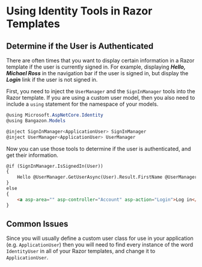 # Using Identity Tools in Razor Templates

## Determine if the User is Authenticated

There are often times that you want to display certain information in a Razor template if the user is currently signed in. For example, displaying _**Hello, Michael Ross**_ in the navigation bar if the user is signed in, but display the _**Login**_ link if the user is not signed in.

First, you need to inject the `UserManager` and the `SignInManager` tools into the Razor template. If you are using a custom user model, then you also need to include a `using` statement for the namespace of your models.

```cs
@using Microsoft.AspNetCore.Identity
@using Bangazon.Models

@inject SignInManager<ApplicationUser> SignInManager
@inject UserManager<ApplicationUser> UserManager
```

Now you can use those tools to determine if the user is authenticated, and get their information.

```html
@if (SignInManager.IsSignedIn(User))
{
    Hello @UserManager.GetUserAsync(User).Result.FirstName @UserManager.GetUserAsync(User).Result.LastName
}
else
{
    <a asp-area="" asp-controller="Account" asp-action="Login">Log in</a>
}
```

## Common Issues

Since you will usually define a custom user class for use in your application (e.g. `ApplicationUser`) then you will need to find every instance of the word `IdentityUser` in all of your Razor templates, and change it to `ApplicationUser`.

